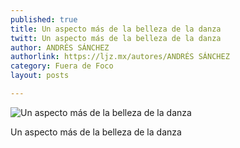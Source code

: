 ```yaml
---
published: true
title: Un aspecto más de la belleza de la danza
twitt: Un aspecto más de la belleza de la danza
author: ANDRÉS SÁNCHEZ
authorlink: https://ljz.mx/autores/ANDRÉS SÁNCHEZ
category: Fuera de Foco
layout: posts

---
```


![Un aspecto más de la belleza de la danza](http://i.imgur.com/0y6gUsUm.jpg)

Un aspecto más de la belleza de la danza
